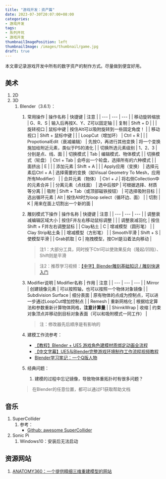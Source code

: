 ```yaml
---
title: "游戏开发：资产篇"
date: 2023-07-30T20:07:00+08:00
categories:
- 游戏开发
tags:
- 系列开坑
- 游戏开发
thumbnailImagePosition: left
thumbnailImage: /images/thumbnail/game.jpg
draft: true
---
```

本文章记录游戏开发中所有的数字资产的制作方式。尽量做到便宜好用。
<!--more-->

## 美术
1. 2D
2. 3D
   1. Blender（3.6.1）：
      1. 常用操作
         | 操作名称 | 快捷键 | 注意 |
         | --- | --- | --- |
         | 移动旋转缩放 | G、R、S | 输入后再按X、Y、Z可以固定轴 |
         | 复制 | Shift + D | |
         | 旋转视口 | 鼠标中键 | 按住Alt可以吸附旋转到一些固定角度！ |
         | 移动视口 | Shift + 鼠标中键 |  |
         | LoopCut（增加环） | Ctrl + R | |
         | PropotionalEdit（衰减编辑） | 先按O，再进行其他变换 | 将一个变换施加给附近元素，类似于PS的液化 |
         | 切换所选元素级别 | 1、2、3 | 分别是点、线、面 |
         | 切换模式 | Tab | 编辑模式、物体模式 |
         | 切换模式（轮盘） | Ctrl + Tab | 会呼出一个轮盘，选择所有的六种模式 |
         | 面挤出 | E | |
         | 添加元素 | Shift + A |  |
         | Apply应用（变换） | 选择元素后Ctrl + A | 选择需要的变换（如Visual Geometry To Mesh，应用所有Modifier） |
         | 合并元素（物体） | Ctrl + J | 将右侧Collection中的元素合并 |
         | 分离元素（点线面） | 选中后按P | 可根据选择、材质等分离 |
         | 吸附 | Shift + Tab（或顶部磁铁按钮） | 可选择吸附目标 |
         | 选出循环元素 | Alt | 按住Alt时为loop select（循环边、面） |
         | 切割 | K | 用来在面上切割出一个新的面 |
      2. 雕刻模式下操作
         | 操作名称 | 快捷键 | 注意 |
         | --- | --- | --- |
         | 调整衰减编辑区域大小 | 按住F并左右移动鼠标调整 | |
         | 调整衰减羽化 | 按住Shift + F并左右调整鼠标 |
         | Clay粘土 | C | 增减模型（圆形笔） |
         | Clay Strip粘土条 |  | 增减模型（方形笔） |
         | Smooth平滑 | Shift + S | 使模型平滑 |
         | Grab抓取 | G | 拖拽模型，按Ctrl是沿着法向移动 |

         > 注1：大部分工具，同时按下Ctrl可以使效果反向（隆起/凹陷）、Shift则是平滑

         > 注2：推荐学习视频：[【中字】Blender雕刻基础知识 / 雕刻快速入门](https://www.bilibili.com/video/BV1tD4y1X7zi)
      3. Modifier说明
         | Modifier名称 | 作用 | 注意 |
         | --- | --- | --- |
         | Mirror | 创建镜像元素 | 可以按照轴，也可以按照一个物体对象镜像 |
         | Subdivision Surface | 细分表面 | 原有物体的点成为控制点，可以进一步通过LoopCut增加控制点 |
         | Remesh | 重新网格化 | 根据给定算法和参数重新计算物体网格，**注意计算量** |
         | ShirnkWrap | 收缩 | 约束对象顶点并移动到目标对象表面（可以和吸附模式一同工作） |
         > 注：修改器先后顺序是有影响的
      4. 建模工作流参考：
         - [【教程】Blender + UE5 游戏角色建模材质绑定动画全流程](https://www.bilibili.com/video/BV1MY4y1X7gn/)
         - [【中文字幕】UE5与Blender完整游戏环境制作工作流程视频教程](https://www.bilibili.com/video/BV1Ft4y1T7KW)
         - [Blender学习笔记：一个Q版人物](https://space.bilibili.com/27462787/channel/collectiondetail?sid=902549)
      5. 经典问题：
         1. 建模的过程中忘记镜像，导致物体重拓扑时有很多问题？
      > 在Blender的任意位置，都可以通过F1获取帮助文档
## 音乐
1. SuperCollider
   1. 参考：
      - [Github: awesome SuperCollider](https://github.com/madskjeldgaard/awesome-supercollider)
2. Sonic Pi
   1. Windows10：安装后无法启动

## 资源网站
1. [ANATOMY360：一个提供精细三维重建模型的网站](http://anatomy360.info/) 